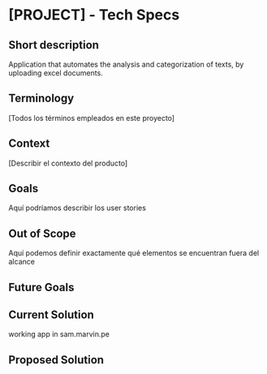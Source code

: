 # [PROJECT] - Tech Specs #

## Short description
Application that automates the analysis and categorization of texts, by uploading excel documents.

## Terminology
[Todos los términos empleados en este proyecto]

## Context
[Describir el contexto del producto]

## Goals
Aquí podríamos describir los user stories

## Out of Scope
Aquí podemos definir exactamente qué elementos se encuentran fuera del alcance

## Future Goals

## Current Solution
working app in sam.marvin.pe

## Proposed Solution

